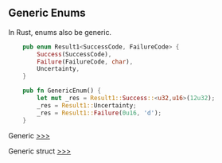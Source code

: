 ## Generic Enums

In Rust, enums also be generic.

```rs
    pub enum Result1<SuccessCode, FailureCode> {
        Success(SuccessCode),
        Failure(FailureCode, char),
        Uncertainty,
    }

    pub fn GenericEnum() {
        let mut _res = Result1::Success::<u32,u16>(12u32);
        _res = Result1::Uncertainty;
        _res = Result1::Failure(0u16, 'd');   
    }
```

Generic [>>>](https://github.com/deaxparadox/LearnRust/blob/main/src/Generics/Generics.md)

Generic struct [>>>](https://github.com/deaxparadox/LearnRust/blob/main/src/Generics/Struct/Struct.md)